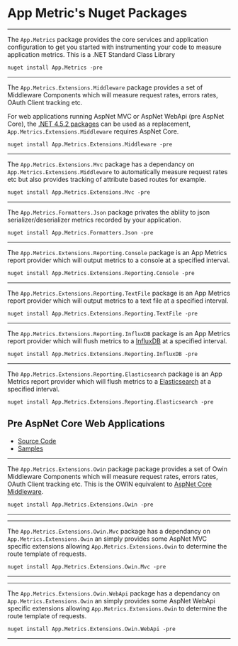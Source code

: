 # App Metric's Nuget Packages

----------

The `App.Metrics` package provides the core services and application configuration to get you started with instrumenting your code to measure application metrics. This is a .NET Standard Class Library

```console
nuget install App.Metrics -pre
   ```    

----------

The `App.Metrics.Extensions.Middleware` package provides a set of Middleware Components which will measure request rates, errors rates, OAuth Client tracking etc.

For web applications running AspNet MVC or AspNet WebApi (pre AspNet Core), the [.NET 4.5.2 packages](./nuget-packages.html#pre-aspnet-core-web-applications) can be used as a replacement, `App.Metrics.Extensions.Middleware` requires AspNet Core.
    
```console
nuget install App.Metrics.Extensions.Middleware -pre
   ```    

----------

The `App.Metrics.Extensions.Mvc` package has a dependancy on `App.Metrics.Extensions.Middleware` to automatically measure request rates etc but also provides tracking of attribute based routes for example. 
    
```console
nuget install App.Metrics.Extensions.Mvc -pre
   ```       

----------

The `App.Metrics.Formatters.Json` package privates the abliity to json serializer/deserializer metrics recorded by your application. 

```console
nuget install App.Metrics.Formatters.Json -pre
   ```      

----------

The `App.Metrics.Extensions.Reporting.Console` package is an App Metrics report provider which will output metrics to a console at a specified interval.

```console
nuget install App.Metrics.Extensions.Reporting.Console -pre
   ```          

----------

The `App.Metrics.Extensions.Reporting.TextFile` package is an App Metrics report provider which will output metrics to a text file at a specified interval.

```console
nuget install App.Metrics.Extensions.Reporting.TextFile -pre
   ```

----------

The `App.Metrics.Extensions.Reporting.InfluxDB` package is an App Metrics report provider which will flush metrics to a [InfluxDB](https://www.influxdata.com/time-series-platform/influxdb/) at a specified interval.

```console
nuget install App.Metrics.Extensions.Reporting.InfluxDB -pre
   ```   

----------

The `App.Metrics.Extensions.Reporting.Elasticsearch` package is an App Metrics report provider which will flush metrics to a [Elasticsearch](https://www.elastic.co/products/elasticsearch) at a specified interval.

```console
nuget install App.Metrics.Extensions.Reporting.Elasticsearch -pre
   ```   

## Pre AspNet Core Web Applications

- [Source Code](https://github.com/alhardy/AppMetrics.Owin)
- [Samples](https://github.com/alhardy/AppMetrics.Samples/blob/master/AppMetrics.Samples.NET452.sln)

----------

The `App.Metrics.Extensions.Owin` package package provides a set of Owin Middleware Components which will measure request rates, errors rates, OAuth Client tracking etc. This is the OWIN equivalent to [AspNet Core Middleware](https://www.nuget.org/packages/App.Metrics.Extensions.Middleware/).
    
```console
nuget install App.Metrics.Extensions.Owin -pre
   ```       

----------

----------

The `App.Metrics.Extensions.Owin.Mvc` package has a dependancy on `App.Metrics.Extensions.Owin` an simply provides some AspNet MVC specific extensions allowing `App.Metrics.Extensions.Owin` to determine the route template of requests.
    
```console
nuget install App.Metrics.Extensions.Owin.Mvc -pre
   ```       

----------

----------

The `App.Metrics.Extensions.Owin.WebApi` package has a dependancy on `App.Metrics.Extensions.Owin` an simply provides some AspNet WebApi specific extensions allowing `App.Metrics.Extensions.Owin` to determine the route template of requests.
    
```console
nuget install App.Metrics.Extensions.Owin.WebApi -pre
   ```       

----------
